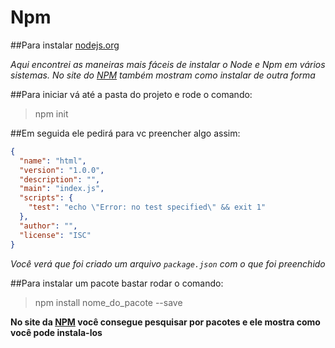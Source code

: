 # Npm

##Para instalar
[nodejs.org](https://nodejs.org/en/download/package-manager/)

*Aqui encontrei as maneiras mais fáceis de instalar o Node e Npm em vários sistemas.*
*No site do [NPM](https://docs.npmjs.com/getting-started/installing-node) também mostram como instalar de outra forma*

##Para iniciar vá até a pasta do projeto e rode o comando:
> npm init

##Em seguida ele pedirá para vc preencher algo assim:

```json
{
  "name": "html",
  "version": "1.0.0",
  "description": "",
  "main": "index.js",
  "scripts": {
    "test": "echo \"Error: no test specified\" && exit 1"
  },
  "author": "",
  "license": "ISC"
}
```

*Você verá que foi criado um arquivo ``package.json`` com o que foi preenchido*


##Para instalar um pacote bastar rodar o comando:
> npm install nome_do_pacote --save

**No site da [NPM](https://www.npmjs.com/) você consegue pesquisar por pacotes e ele mostra como você pode instala-los**
